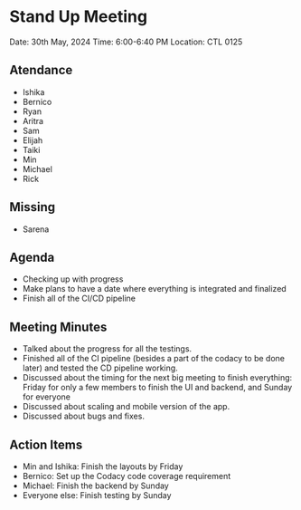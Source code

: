 # Stand Up Meeting
Date: 30th May, 2024
Time: 6:00-6:40 PM
Location: CTL 0125

## Atendance
- Ishika
- Bernico
- Ryan
- Aritra
- Sam
- Elijah
- Taiki
- Min
- Michael
- Rick

## Missing
- Sarena

## Agenda
- Checking up with progress
- Make plans to have a date where everything is integrated and finalized
- Finish all of the CI/CD pipeline 

## Meeting Minutes
- Talked about the progress for all the testings.
- Finished all of the CI pipeline (besides a part of the codacy to be done later) and tested the CD pipeline working.
- Discussed about the timing for the next big meeting to finish everything: Friday for only a few members to finish the UI and backend, and Sunday for everyone
- Discussed about scaling and mobile version of the app.
- Discussed about bugs and fixes.

## Action Items
- Min and Ishika: Finish the layouts by Friday
- Bernico: Set up the Codacy code coverage requirement
- Michael: Finish the backend by Sunday
- Everyone else: Finish testing by Sunday
